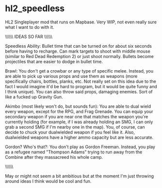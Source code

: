 # hl2_speedless
HL2 Singleplayer mod that runs on Mapbase. Very WIP, not even really sure what I want to do with it.

\\\\\\\\\\\\
IDEAS SO FAR
\\\\\\\\\\\\

Speedless Ability: Bullet time that can be turned on for about six seconds before having to recharge. Can mark targets to shoot with middle mouse (similar to Red Dead Redemption 2) or just shoot normally. Bullets become projectiles that are easier to dodge in bullet time.

Brawl: You don't get a crowbar or any type of specific melee. Instead, you are able to pick up various props and use them as weapons (more specifically chairs, bottles, planks, etc. Not really set on this idea due to the fact I would imagine it'd be hard to program, but it would be quite funny and I think unique). You can also throw said props, damaging enemies. Sort of like a fucked up Gravity Gun.

Akimbo (most likely won't do, but sounds fun): You are able to dual wield every weapon, except for the RPG, and Frag Grenade. You can equip your secondary weapon if you are near one that matches the weapon you're currently holding (for example, if I was already holding an SMG, I can only grab a second SMG if I'm nearby one in the map). You, of course, can decide to chuck your dualwielded weapon if you feel like it. Also, dualwielded weapons have a higher ammo capacity but are less accurate.

Gordon? Who's that?: You don't play as Gordon Freeman. Instead, you play as a refugee named "Thompson Adams" trying to run away from the Combine after they massacreed his whole camp.

\\\\\\\\\\\\

May or might not seem a bit ambitious but at the moment I'm just throwing around ideas I think would be cool and fun.